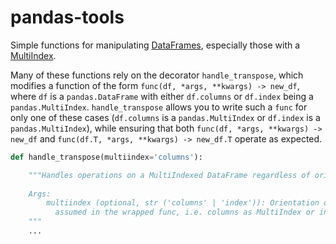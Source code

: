 # pandas-tools

Simple functions for manipulating [DataFrames](https://pandas.pydata.org/pandas-docs/stable/reference/api/pandas.DataFrame.html), especially those with a [MultiIndex](https://pandas.pydata.org/pandas-docs/stable/reference/api/pandas.MultiIndex.html).

Many of these functions rely on the decorator `handle_transpose`, which modifies a function of the form `func(df, *args, **kwargs) -> new_df`, where `df` is a `pandas.DataFrame` with either `df.columns` or `df.index` being a `pandas.MultiIndex`. `handle_transpose` allows you to write such a `func` for only one of these cases (`df.columns` is a `pandas.MultiIndex` or `df.index` is a `pandas.MultiIndex`), while ensuring that both `func(df, *args, **kwargs) -> new_df` and `func(df.T, *args, **kwargs) -> new_df.T` operate as expected.

```python
def handle_transpose(multiindex='columns'):

    """Handles operations on a MultiIndexed DataFrame regardless of orientation (i.e. transposed or not).
    
    Args:
        multiindex (optional, str ('columns' | 'index')): Orientation of the DataFrame
          assumed in the wrapped func, i.e. columns as MultiIndex or index as MultiIndex.
    """
    ...
```
